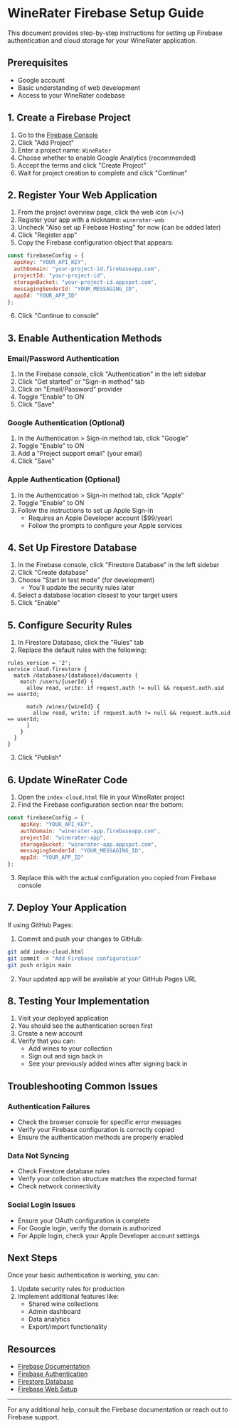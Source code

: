 # WineRater Firebase Setup Guide

This document provides step-by-step instructions for setting up Firebase authentication and cloud storage for your WineRater application.

## Prerequisites

- Google account
- Basic understanding of web development
- Access to your WineRater codebase

## 1. Create a Firebase Project

1. Go to the [Firebase Console](https://console.firebase.google.com/)
2. Click "Add Project"
3. Enter a project name: `WineRater`
4. Choose whether to enable Google Analytics (recommended)
5. Accept the terms and click "Create Project"
6. Wait for project creation to complete and click "Continue"

## 2. Register Your Web Application

1. From the project overview page, click the web icon (`</>`)
2. Register your app with a nickname: `winerater-web`
3. Uncheck "Also set up Firebase Hosting" for now (can be added later)
4. Click "Register app"
5. Copy the Firebase configuration object that appears:

```javascript
const firebaseConfig = {
  apiKey: "YOUR_API_KEY",
  authDomain: "your-project-id.firebaseapp.com",
  projectId: "your-project-id",
  storageBucket: "your-project-id.appspot.com",
  messagingSenderId: "YOUR_MESSAGING_ID",
  appId: "YOUR_APP_ID"
};
```

6. Click "Continue to console"

## 3. Enable Authentication Methods

### Email/Password Authentication

1. In the Firebase console, click "Authentication" in the left sidebar
2. Click "Get started" or "Sign-in method" tab
3. Click on "Email/Password" provider
4. Toggle "Enable" to ON
5. Click "Save"

### Google Authentication (Optional)

1. In the Authentication > Sign-in method tab, click "Google"
2. Toggle "Enable" to ON
3. Add a "Project support email" (your email)
4. Click "Save"

### Apple Authentication (Optional)

1. In the Authentication > Sign-in method tab, click "Apple"
2. Toggle "Enable" to ON
3. Follow the instructions to set up Apple Sign-In
   - Requires an Apple Developer account ($99/year)
   - Follow the prompts to configure your Apple services

## 4. Set Up Firestore Database

1. In the Firebase console, click "Firestore Database" in the left sidebar
2. Click "Create database"
3. Choose "Start in test mode" (for development)
   - You'll update the security rules later
4. Select a database location closest to your target users
5. Click "Enable"

## 5. Configure Security Rules

1. In Firestore Database, click the "Rules" tab
2. Replace the default rules with the following:

```
rules_version = '2';
service cloud.firestore {
  match /databases/{database}/documents {
    match /users/{userId} {
      allow read, write: if request.auth != null && request.auth.uid == userId;
      
      match /wines/{wineId} {
        allow read, write: if request.auth != null && request.auth.uid == userId;
      }
    }
  }
}
```

3. Click "Publish"

## 6. Update WineRater Code

1. Open the `index-cloud.html` file in your WineRater project
2. Find the Firebase configuration section near the bottom:

```javascript
const firebaseConfig = {
    apiKey: "YOUR_API_KEY",
    authDomain: "winerater-app.firebaseapp.com",
    projectId: "winerater-app",
    storageBucket: "winerater-app.appspot.com",
    messagingSenderId: "YOUR_MESSAGING_ID",
    appId: "YOUR_APP_ID"
};
```

3. Replace this with the actual configuration you copied from Firebase console

## 7. Deploy Your Application

If using GitHub Pages:

1. Commit and push your changes to GitHub:
```bash
git add index-cloud.html
git commit -m "Add Firebase configuration"
git push origin main
```

2. Your updated app will be available at your GitHub Pages URL

## 8. Testing Your Implementation

1. Visit your deployed application
2. You should see the authentication screen first
3. Create a new account
4. Verify that you can:
   - Add wines to your collection
   - Sign out and sign back in
   - See your previously added wines after signing back in

## Troubleshooting Common Issues

### Authentication Failures

- Check the browser console for specific error messages
- Verify your Firebase configuration is correctly copied
- Ensure the authentication methods are properly enabled

### Data Not Syncing

- Check Firestore database rules
- Verify your collection structure matches the expected format
- Check network connectivity

### Social Login Issues

- Ensure your OAuth configuration is complete
- For Google login, verify the domain is authorized
- For Apple login, check your Apple Developer account settings

## Next Steps

Once your basic authentication is working, you can:

1. Update security rules for production
2. Implement additional features like:
   - Shared wine collections
   - Admin dashboard
   - Data analytics
   - Export/import functionality

## Resources

- [Firebase Documentation](https://firebase.google.com/docs)
- [Firebase Authentication](https://firebase.google.com/docs/auth)
- [Firestore Database](https://firebase.google.com/docs/firestore)
- [Firebase Web Setup](https://firebase.google.com/docs/web/setup)

---

For any additional help, consult the Firebase documentation or reach out to Firebase support.